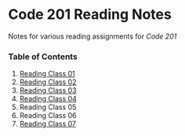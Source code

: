 # Code 201 Reading Notes #

Notes for various reading assignments for *Code 201*

### Table of Contents ###
1. [Reading Class 01](class01.md)
1. [Reading Class 02](class02.md)
1. [Reading Class 03](class03.md)
1. [Reading Class 04](class04.md)
1. Reading Class 05
1. Reading Class 06
1. [Reading Class 07](class07.md)